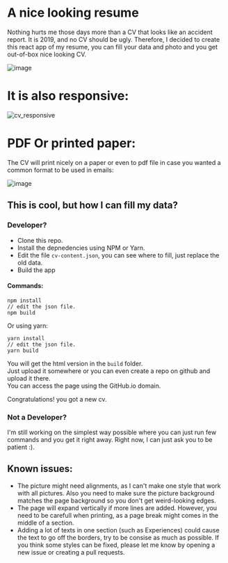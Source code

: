 # A nice looking resume
Nothing hurts me those days more than a CV that looks like an accident report. It is 2019, and no CV should be ugly. Therefore, I decided to create this react app of my resume, you can fill your data and photo and you get out-of-box nice looking CV.


![image](https://user-images.githubusercontent.com/1418564/54881800-48b90e80-4e6d-11e9-8c39-badace64db69.png)

# It is also responsive:

![cv_responsive](https://user-images.githubusercontent.com/1418564/54881889-2ffd2880-4e6e-11e9-8a1b-db72e60afcaf.gif)

# PDF Or printed paper:
The CV will print nicely on a paper or even to pdf file in case you wanted a common format to be used in emails:

![image](https://user-images.githubusercontent.com/1418564/54882011-4657b400-4e6f-11e9-8991-f75c91941767.png)

## This is cool, but how I can fill my data?
### Developer?

* Clone this repo.
* Install the depnedencies using NPM or Yarn.
* Edit the file `cv-content.json`, you can see where to fill, just replace the old data. 
* Build the app

#### Commands: 
```
npm install
// edit the json file.
npm build
```
Or using yarn:
```
yarn install
// edit the json file.
yarn build
```

You will get the html version in the `build` folder.<br/>
Just upload it somewhere or you can even create a repo on github and upload it there.<br/>
You can access the page using the GitHub.io domain.<br/>

Congratulations! you got a new cv.

### Not a Developer?
I'm still working on the simplest way possible where you can just run few commands and you get it right away. Right now, I can just ask you to be patient :).

## Known issues:
* The picture might need alignments, as I can't make one style that work with all pictures. Also you need to make sure the picture background matches the page background so you don't get weird-looking edges.
* The page will expand vertically if more lines are added. However, you need to be carefull when printing, as a page break might comes in the middle of a section.
* Adding a lot of texts in one section (such as Experiences) could cause the text to go off the borders, try to be consise as much as possible. If you think some styles can be fixed, please let me know by opening a new issue or creating a pull requests.

